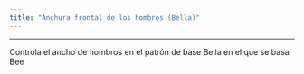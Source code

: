 ```yaml
---
title: "Anchura frontal de los hombros (Bella)"
---
```


***

Controla el ancho de hombros en el patrón de base Bella en el que se basa Bee




